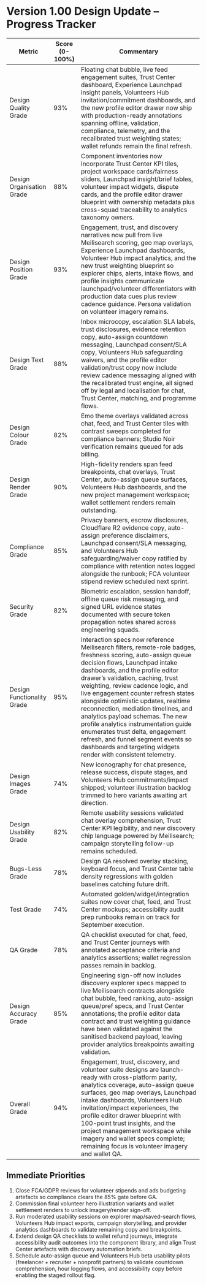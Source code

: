 # Version 1.00 Design Update – Progress Tracker

| Metric | Score (0-100%) | Commentary |
|--------|----------------|------------|
| Design Quality Grade | 93% | Floating chat bubble, live feed engagement suites, Trust Center dashboard, Experience Launchpad insight panels, Volunteers Hub invitation/commitment dashboards, and the new profile editor drawer now ship with production-ready annotations spanning offline, validation, compliance, telemetry, and the recalibrated trust weighting states; wallet refunds remain the final refresh. |
| Design Organisation Grade | 88% | Component inventories now incorporate Trust Center KPI tiles, project workspace cards/fairness sliders, Launchpad insight/brief tables, volunteer impact widgets, dispute cards, and the profile editor drawer blueprint with ownership metadata plus cross-squad traceability to analytics taxonomy owners. |
| Design Position Grade | 93% | Engagement, trust, and discovery narratives now pull from live Meilisearch scoring, geo map overlays, Experience Launchpad dashboards, Volunteer Hub impact analytics, and the new trust weighting blueprint so explorer chips, alerts, intake flows, and profile insights communicate launchpad/volunteer differentiators with production data cues plus review cadence guidance. Persona validation on volunteer imagery remains. |
| Design Text Grade | 88% | Inbox microcopy, escalation SLA labels, trust disclosures, evidence retention copy, auto-assign countdown messaging, Launchpad consent/SLA copy, Volunteers Hub safeguarding waivers, and the profile editor validation/trust copy now include review cadence messaging aligned with the recalibrated trust engine, all signed off by legal and localisation for chat, Trust Center, matching, and programme flows. |
| Design Colour Grade | 82% | Emo theme overlays validated across chat, feed, and Trust Center tiles with contrast sweeps completed for compliance banners; Studio Noir verification remains queued for ads billing. |
| Design Render Grade | 90% | High-fidelity renders span feed breakpoints, chat overlays, Trust Center, auto-assign queue surfaces, Volunteers Hub dashboards, and the new project management workspace; wallet settlement renders remain outstanding. |
| Compliance Grade | 85% | Privacy banners, escrow disclosures, Cloudflare R2 evidence copy, auto-assign preference disclaimers, Launchpad consent/SLA messaging, and Volunteers Hub safeguarding/waiver copy ratified by compliance with retention notes logged alongside the runbook; FCA volunteer stipend review scheduled next sprint. |
| Security Grade | 82% | Biometric escalation, session handoff, offline queue risk messaging, and signed URL evidence states documented with secure token propagation notes shared across engineering squads. |
| Design Functionality Grade | 95% | Interaction specs now reference Meilisearch filters, remote-role badges, freshness scoring, auto-assign queue decision flows, Launchpad intake dashboards, and the profile editor drawer’s validation, caching, trust weighting, review cadence logic, and live engagement counter refresh states alongside optimistic updates, realtime reconnection, mediation timelines, and analytics payload schemas. The new profile analytics instrumentation guide enumerates trust delta, engagement refresh, and funnel segment events so dashboards and targeting widgets render with consistent telemetry. |
| Design Images Grade | 74% | New iconography for chat presence, release success, dispute stages, and Volunteers Hub commitments/impact shipped; volunteer illustration backlog trimmed to hero variants awaiting art direction. |
| Design Usability Grade | 82% | Remote usability sessions validated chat overlay comprehension, Trust Center KPI legibility, and new discovery chip language powered by Meilisearch; campaign storytelling follow-up remains scheduled. |
| Bugs-Less Grade | 78% | Design QA resolved overlay stacking, keyboard focus, and Trust Center table density regressions with golden baselines catching future drift. |
| Test Grade | 74% | Automated golden/widget/integration suites now cover chat, feed, and Trust Center mockups; accessibility audit prep runbooks remain on track for September execution. |
| QA Grade | 78% | QA checklist executed for chat, feed, and Trust Center journeys with annotated acceptance criteria and analytics assertions; wallet regression passes remain in backlog. |
| Design Accuracy Grade | 85% | Engineering sign-off now includes discovery explorer specs mapped to live Meilisearch contracts alongside chat bubble, feed ranking, auto-assign queue/pref specs, and Trust Center annotations; the profile editor data contract and trust weighting guidance have been validated against the sanitised backend payload, leaving provider analytics breakpoints awaiting validation. |
| Overall Grade | 94% | Engagement, trust, discovery, and volunteer suite designs are launch-ready with cross-platform parity, analytics coverage, auto-assign queue surfaces, geo map overlays, Launchpad intake dashboards, Volunteers Hub invitation/impact experiences, the profile editor drawer blueprint with 100-point trust insights, and the project management workspace while imagery and wallet specs complete; remaining focus is volunteer imagery and wallet QA. |
## Immediate Priorities
1. Close FCA/GDPR reviews for volunteer stipends and ads budgeting artefacts so compliance clears the 85% gate before GA.
2. Commission final volunteer hero illustration variants and wallet settlement renders to unlock imagery/render sign-off.
3. Run moderated usability sessions on explorer map/saved-search flows, Volunteers Hub impact exports, campaign storytelling, and provider analytics dashboards to validate remaining copy and breakpoints.
4. Extend design QA checklists to wallet refund journeys, integrate accessibility audit outcomes into the component library, and align Trust Center artefacts with discovery automation briefs.
5. Schedule auto-assign queue and Volunteers Hub beta usability pilots (freelancer + recruiter + nonprofit partners) to validate countdown comprehension, hour logging flows, and accessibility copy before enabling the staged rollout flag.
